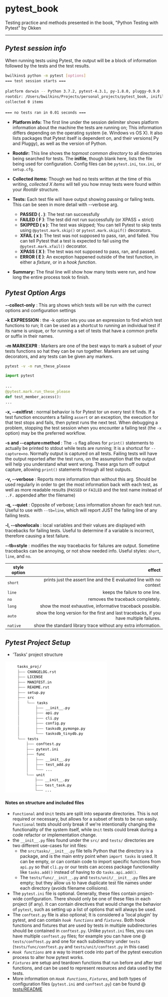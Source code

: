 # pytest_book

Testing practice and methods presented in the book, "Python Testing with Pytest" by Okken

---
## *Pytest session info*

When running tests using Pytest, the output will be a block of information followed by the tests and the test results.

```bash
bwilkins$ python -m pytest [options]
=== test session starts ===

platform darwin -- Python 3.7.2, pytest-4.3.1, py-1.8.0, pluggy-0.9.0
rootdir: /Users/bwilkins/Projects/personal_projects/pytest_book, inifile:
collected 0 items

=== no tests ran in 0.01 seconds ===
```

* **Platform info:** The first line under the session delimiter shows platform information about the machine the tests are running on; This information differs depending on the operating system (ie. Windows vs OS X).
It also lists packages that Pytest itself is dependent on, and their versions( Py and Pluggy), as well as the version of Python.
* **Rootdir:** This line shows the *topmost common directory* to all directories being searched for tests. The **inifile**, though blank here, lists the file being used for configuration. Config files can be `pytest.ini`, `tox.ini`, or `setup.cfg`.
* **Collected items:** Though we had no tests written at the time of this writing, *collected X items* will tell you how mnay tests were found within your *Rootdir* structure.
* **Tests:** Each test file will have output showing passing or failing tests. This can be seen in more detail with --verbose arg.
  * **PASSED ( . )**: The test ran successfully
  * **FAILED ( F )**: The test did not run successfully (or XPASS + strict)
  * **SKIPPED ( s )**: The test was skipped; You can tell Pytest to skip tests using `@pytest.mark.skip()` or `pytest.mark.skipif()` decorators.
  * **XFAIL ( x )**: The test was not supposed to pass, ran, and failed. You can tell Pytest that a test is expected to fail using the `@pytest.mark.xfail()` decorator.
  * **XPASS ( X )**: The test was not supposed to pass, ran, and passed.
  * **ERROR ( E )**: An exception happened outside of the test function, in either a *fixture*, or in a *hook function*.

* **Summary:** The final line will show how many tests were run, and how long the entire process took to finish.

## *Pytest Option Args* 

**--collect-only** : This arg shows which tests will be run with the currect options and configuration settings

**-k EXPRESSION** : the -k option lets you use an expression to find which test functions to run; It can be used as a shortcut to running an individual test if its name is unique, or for running a set of tests that have a common prefix or suffix in their names.

**-m MARKEXPR** : Markers are one of the best ways to mark a subset of your tests functions so hat they can be run together. Markers are set using decorators, and any tests can be given any markers.
```bash
pytest -v -m run_these_please
```
```python
import pytest

...
@pytest.mark.run_these_please
def test_member_access():
...
```

**-x, --exitfirst** : normal behavior is for Pytest tor un every test it finds. If a test function encounters a failing `assert` or an exception, the execution for that test stops and fails, then pytest runs the next test. When debugging a problem, stopping the test session when you encounter a failing test (the `-x` option) may be the preferred workflow.

**-s and --capture=method** : The `-s` flag allows for `print()` statements to actually be printed to stdout while tests are running; It is a shortcut for `--capture=no`. Normally output is captured on all tests. Failing tests will have the output reported after the test runs, on the assumption that the output will help you understand what went wrong. These args turn off output capture, allowing `print()` statements through all test outputs.

**-v, --verbose** : Reports more information than without this arg. Should be used regularly in order to get the most information back with each test, as well as more readable results (`PASSED` or `FAILED` and the test name instead of `..F.` appended after the filename)

**-q, --quiet** : Opposite of verbose; Less information shown for each test run. Useful to use with `--tb=line`, which will report JUST the failing line of any failing tests.

**-l, --showlocals** : local variables and their values are displayed with tracebacks for failing tests. Useful to determine if a variable is incorrect, therefore causing a test failure.

**--tb=style** : modifies the way tracebacks for failures are output. Sometime tracebacks can be annoying, or not show needed info. Useful styles: `short`, `line`, and `no`.

| style option  | effect       |
| ------------- |-------------:|
| `short`      | prints just the assert line and the E evaluated line with no context |
| `line`      | keeps the failure to one line.      |
| `no` | removes the traceback completely.      |
| `long` | show the most exhaustive, informative traceback possible.      |
| `auto` | show the long version for the first and last tracebacks, if you have multiple failures.      |
| `native` | show the standard library trace without any extra information.      |


## *Pytest Project Setup*

* 'Tasks' project structure

![](./img/pytest_project_structure.png)

#### **Notes on structure and included files**
* `Functional` and `Unit` tests are split into separate directories. This is not required or necessary, but allows for a subset of tests to be run easily. `Functional` tests should only break if we're intentionally changing the functionality of the system itself, while `Unit` tests could break during a code refactor or implementation change.
* the `__init__.py` files found under the `src/` and `tests/` directories are two different use-cases for init files:
    * the `src/tasks/__init__.py` file tells Python that the directory is a package, and is the main entry point when `import tasks` is used. It can be empty, or can contain code to import specific functions from `api.py` so that `cli.py` or our tests can access package functionality like `tasks.add()` instead of having to do `tasks.api.add()`.
    * The `tests/func/__init__.py` and `tests/unit/__init__.py` files are empty; but they allow us to have duplicate test file names under each directory (avoids filename collisions).
* The `pytest.ini` file is optional. Generally, these files contain project-wide configuration. There should only be one of these files in each project (if any). It can contain directives that would change the behavior of `pytest`, such as setting up a list of options that will always be used. 
* The `conftest.py` file is also optional; It is considered a 'local plugin' by pytest, and can contain *`hook functions`* and *`fixtures`*. Both hook functions and fixtures that are used by tests in multiple subdirectories should be contained in `conftest.py`. Unlike `pytest.ini` files, you can have multiple `conftest.py` files; for example you can have one @ `tests/conftest.py` and one for each subdirectory under `tests` (`tests/func/conftest.py` and `tests/unit/conftest.py` in this case)
* *`Hook functions`* are a way to insert code into part of the pytest execution process to alter how pytest works. 
* *`Fixtures`* are setup and teardown functions that run before and after test functions, and can be used to represent resources and data used by the tests.
* More information on *`Hook Functions`*, *`Fixtures`*, and both types of configuration files (`pytest.ini` and `conftest.py`) can be found @ [tests/README](./tests/README.md)


